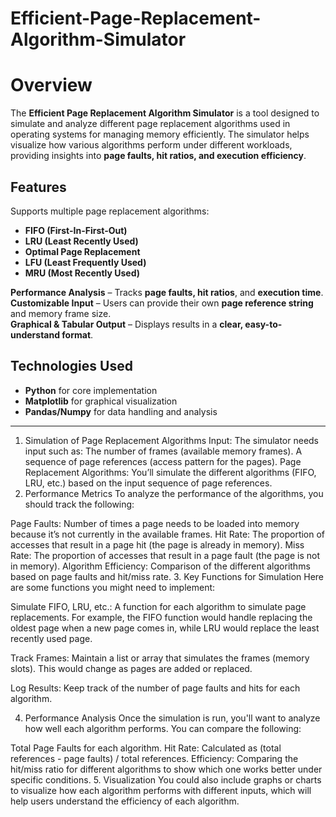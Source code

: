  # Efficient-Page-Replacement-Algorithm-Simulator

 # Overview  
The **Efficient Page Replacement Algorithm Simulator** is a tool designed to simulate and analyze different page replacement algorithms used in operating systems for managing memory efficiently. The simulator helps visualize how various algorithms perform under different workloads, providing insights into **page faults, hit ratios, and execution efficiency**.  

##  Features  
 Supports multiple page replacement algorithms:  
- **FIFO (First-In-First-Out)**  
- **LRU (Least Recently Used)**  
- **Optimal Page Replacement**  
- **LFU (Least Frequently Used)**  
- **MRU (Most Recently Used)**  

 **Performance Analysis** – Tracks **page faults, hit ratios**, and **execution time**.  
 **Customizable Input** – Users can provide their own **page reference string** and memory frame size.  
 **Graphical & Tabular Output** – Displays results in a **clear, easy-to-understand format**.  

##  Technologies Used  
- **Python** for core implementation  
- **Matplotlib** for graphical visualization  
- **Pandas/Numpy** for data handling and analysis  


---------------------------------------------------------------------------------------------------------------------------------------------------------------------------------------------------------------------


1. Simulation of Page Replacement Algorithms
Input: The simulator needs input such as:
The number of frames (available memory frames).
A sequence of page references (access pattern for the pages).
Page Replacement Algorithms:
You’ll simulate the different algorithms (FIFO, LRU, etc.) based on the input sequence of page references.
2. Performance Metrics
To analyze the performance of the algorithms, you should track the following:

Page Faults: Number of times a page needs to be loaded into memory because it’s not currently in the available frames.
Hit Rate: The proportion of accesses that result in a page hit (the page is already in memory).
Miss Rate: The proportion of accesses that result in a page fault (the page is not in memory).
Algorithm Efficiency: Comparison of the different algorithms based on page faults and hit/miss rate.
3. Key Functions for Simulation
Here are some functions you might need to implement:

Simulate FIFO, LRU, etc.: A function for each algorithm to simulate page replacements. For example, the FIFO function would handle replacing the oldest page when a new page comes in, while LRU would replace the least recently used page.

Track Frames: Maintain a list or array that simulates the frames (memory slots). This would change as pages are added or replaced.

Log Results: Keep track of the number of page faults and hits for each algorithm.

4. Performance Analysis
Once the simulation is run, you'll want to analyze how well each algorithm performs. You can compare the following:

Total Page Faults for each algorithm.
Hit Rate: Calculated as (total references - page faults) / total references.
Efficiency: Comparing the hit/miss ratio for different algorithms to show which one works better under specific conditions.
5. Visualization
You could also include graphs or charts to visualize how each algorithm performs with different inputs, which will help users understand the efficiency of each algorithm.

